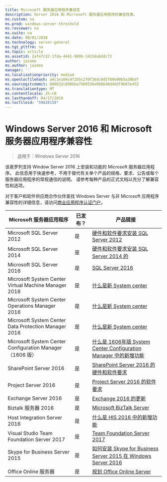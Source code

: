 ```yaml
---
title: Microsoft 服务器应用程序兼容性
description: Server 2016 和 Microsoft 服务器应用程序的兼容性表。
ms.custom: na
ms.prod: windows-server-threshold
ms.reviewer: na
ms.suite: na
ms.date: 08/01/2018
ms.technology: server-general
ms.tgt_pltfrm: na
ms.topic: article
ms.assetid: 2afe7c32-1fda-4441-989b-1415dabddc72
author: jaimeo
ms.author: jaimeo
manager: ''
ms.localizationpriority: medium
ms.openlocfilehash: a4c1e104c4f2b5c270f36dc8d5789e00b5a30bdf
ms.sourcegitcommit: 0d0b32c8986ba7db9536e0b8648d4ddf9b03e452
ms.translationtype: MT
ms.contentlocale: zh-CN
ms.lasthandoff: 04/17/2019
ms.locfileid: "59828158"
---
```

# <a name="windows-server-2016-and-microsoft-server-application-compatibility"></a>Windows Server 2016 和 Microsoft 服务器应用程序兼容性

>适用于：Windows Server 2016

该表罗列支持 Window Server 2016 上安装和功能的 Microsoft 服务器应用程序。 此信息用于快速参考，不用于替代有关单个产品的规格、要求、公告或每个服务器应用程序的常规通信的说明。 请参考每种产品的正式文档以充分了解兼容性和选项。

对于客户和软件供应商合作伙伴查找 Windows Server 与非 Microsoft 应用程序兼容性的详细信息，请访问[商业应用程序认证门户](https://commercialappcertification.microsoft.com/)。

|Microsoft 服务器应用程序|  已发布？|  产品链接|
|-------------------------------------|--------------------------------------------|-------------------|
|Microsoft SQL Server 2012|是| [硬件和软件要求安装 SQL Server 2012](https://msdn.microsoft.com/library/ms143506(v=sql.110).aspx)|
|Microsoft SQL Server 2014|是|[硬件和软件要求安装 SQL Server 2014 的](https://msdn.microsoft.com/library/ms143506(SQL.120).aspx)|
|Microsoft SQL Server 2016| 是|    [SQL Server 2016](https://www.microsoft.com/en-us/cloud-platform/sql-server)| 
|Microsoft System Center Virtual Machine Manager 2016|  是|    [什么是新 System center](https://technet.microsoft.com/system-center-docs/get-started/what-s-new-in-system-center)|
|Microsoft System Center Operations Manager 2016|   是|    [什么是新 System center](https://technet.microsoft.com/system-center-docs/get-started/what-s-new-in-system-center)|
|Microsoft System Center Data Protection Manager 2016|  是|    [什么是新 System center](https://technet.microsoft.com/system-center-docs/get-started/what-s-new-in-system-center)|
|Microsoft System Center Configuration Manager（1606 版）|  是|    [什么是 1606年版 System Center Configuration Manager 中的新增功能](https://technet.microsoft.com/library/mt752488.aspx)|  
|SharePoint Server 2016|    是|    [SharePoint Server 2016 的硬件和软件要求](https://technet.microsoft.com/library/cc262485(v=office.16).aspx)|
|Project Server 2016|   是|    [Project Server 2016 的软件要求](https://technet.microsoft.com/library/ee683978(v=office.16).aspx)|
|Exchange Server 2016|  是|    [Exchange 2016 的更新](https://technet.microsoft.com/library/jj907309(v=exchg.160).aspx)| 
|Biztalk 服务器 2016|   是|    [Microsoft BizTalk Server](https://www.microsoft.com/en-us/cloud-platform/biztalk)|
|Host Integration Server 2016|  是|    [什么是 HIS 2016 中的新增功能](https://msdn.microsoft.com/library/mt670807.aspx)|
|Visual Studio Team Foundation Server 2017| 是|    [Team Foundation Server 2017](https://www.visualstudio.com/news/releasenotes/tfs2017-relnotes)| 
|Skype for Business Server 2015|    是|    [如何安装 Skype for Business Server 2015 在 Windows Server 2016](https://support.microsoft.com/en-gb/help/4015888/how-to-install-skype-for-business-server-2015-on-windows-server-2016)|
|Office Online 服务器|   是|  [规划 Office Online Server](https://technet.microsoft.com/library/jj219435(v=office.16).aspx)|


